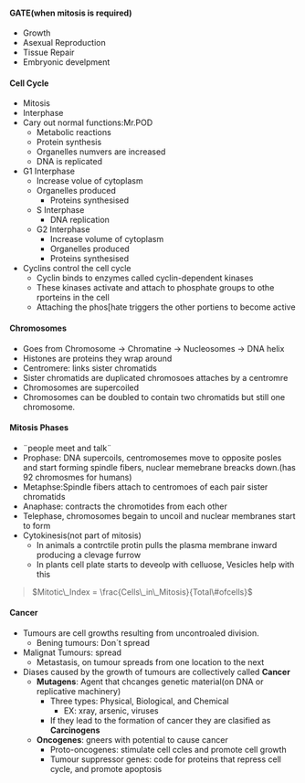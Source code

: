 #### GATE(when mitosis is required)
 - Growth
 - Asexual Reproduction
 - Tissue Repair
 - Embryonic develpment
#### Cell Cycle
 - Mitosis
 - Interphase
 - Cary out normal functions:Mr.POD
	 - Metabolic reactions
	 - Protein synthesis
	 - Organelles numvers are increased
	 - DNA is replicated
 - G1 Interphase
	 - Increase volue of cytoplasm
	 - Organelles produced
		 - Proteins synthesised
	 - S Interphase
		 - DNA replication
	 - G2 Interphase
		 - Increase volume of cytoplasm
		 - Organelles produced
		 - Proteins synthesised
 - Cyclins control the cell cycle
	 - Cyclin binds to enzymes called cyclin-dependent kinases
	 - These kinases activate and attach to phosphate groups to othe rporteins in the cell
	 - Attaching the phos[hate triggers the other portiens to become active
#### Chromosomes
 - Goes from Chromosome -> Chromatine -> Nucleosomes ->  DNA helix
 - Histones are proteins they wrap around
 - Centromere: links sister chromatids
 - Sister chromatids are duplicated chromosoes attaches by a centromre
 - Chromosomes are supercoiled 
 - Chromosomes can be doubled to contain two chromatids but still one chromosome.
#### Mitosis Phases
 - ¨people meet and talk¨
 - Prophase: DNA supercoils, centromosemes move to opposite posles and start forming spindle fibers, nuclear memebrane breacks down.(has 92 chromosmes for humans)
 - Metaphse:Spindle fibers attach to centromoes of each pair sister chromatids
 - Anaphase: contracts the chromotides from each other
 - Telephase, chromosomes begain to uncoil and nuclear membranes start to form
 - Cytokinesis(not part of mitosis)
	 - In animals a contrctile protin pulls the plasma membrane inward producing a clevage furrow
	 - In plants cell plate starts to deveolp with celluose, Vesicles help with this

 > $Mitotic\_Index = \frac{Cells\_in\_Mitosis}{Total\#ofcells}$

#### Cancer
 - Tumours are cell growths resulting from uncontroaled division.
	- Bening tumours: Don´t spread
- Malignat Tumours: spread
	 - Metastasis,  on tumour spreads from one location to the next
 - Diases caused by the growth of tumours are collectively called **Cancer**
	 - **Mutagens**: Agent that chcanges genetic material(on DNA or replicative machinery)
		 - Three types: Physical, Biological, and Chemical
			 - EX: xray, arsenic, viruses
		 - If they lead to the formation of cancer they are clasified as **Carcinogens**
	 - **Oncogenes**: gneers with potential to cause cancer
		 - Proto-oncogenes: stimulate cell ccles and promote cell growth
		 - Tumour suppressor genes: code for proteins that repress cell cycle, and promote apoptosis

<!--stackedit_data:
eyJoaXN0b3J5IjpbLTM4NzU5NjY1MywtOTMwNjAwMTk5LC0xOT
Y0NzQwMDY2LDIxNDAxMDc3NzQsLTE4MTU5NjE0MTksOTI2MTAx
NTI1LDE0MDM0ODYyODcsLTM0MDE1Mzc2NCwxMjE2MjE2MDM0LD
M2MDY2NDIxOV19
-->